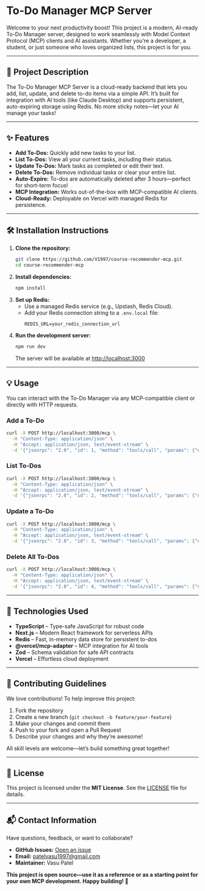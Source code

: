 # To-Do Manager MCP Server

 
Welcome to your next productivity boost! This project is a modern, AI-ready To-Do Manager server, designed to work seamlessly with Model Context Protocol (MCP) clients and AI assistants. Whether you're a developer, a student, or just someone who loves organized lists, this project is for you.

---

## 🚀 Project Description

The To-Do Manager MCP Server is a cloud-ready backend that lets you add, list, update, and delete to-do items via a simple API. It’s built for integration with AI tools (like Claude Desktop) and supports persistent, auto-expiring storage using Redis. No more sticky notes—let your AI manage your tasks!

---

## ✨ Features

- **Add To-Dos:** Quickly add new tasks to your list.
- **List To-Dos:** View all your current tasks, including their status.
- **Update To-Dos:** Mark tasks as completed or edit their text.
- **Delete To-Dos:** Remove individual tasks or clear your entire list.
- **Auto-Expire:** To-dos are automatically deleted after 3 hours—perfect for short-term focus!
- **MCP Integration:** Works out-of-the-box with MCP-compatible AI clients.
- **Cloud-Ready:** Deployable on Vercel with managed Redis for persistence.

---

## 🛠️ Installation Instructions

1. **Clone the repository:**
   ```sh
   git clone https://github.com/V1997/course-recommender-mcp.git
   cd course-recommender-mcp
   ```
2. **Install dependencies:**
   ```sh
   npm install
   ```
3. **Set up Redis:**
   - Use a managed Redis service (e.g., Upstash, Redis Cloud).
   - Add your Redis connection string to a `.env.local` file:
     ```env
     REDIS_URL=your_redis_connection_url
     ```
4. **Run the development server:**
   ```sh
   npm run dev
   ```
   The server will be available at [http://localhost:3000](http://localhost:3000)

---

## 💡 Usage

You can interact with the To-Do Manager via any MCP-compatible client or directly with HTTP requests.

### **Add a To-Do**
```bash
curl -X POST http://localhost:3000/mcp \
  -H "Content-Type: application/json" \
  -H "Accept: application/json, text/event-stream" \
  -d '{"jsonrpc": "2.0", "id": 1, "method": "tools/call", "params": {"name": "To-Do Manager", "arguments": {"action": "add", "text": "Buy groceries"}}}'
```

### **List To-Dos**
```bash
curl -X POST http://localhost:3000/mcp \
  -H "Content-Type: application/json" \
  -H "Accept: application/json, text/event-stream" \
  -d '{"jsonrpc": "2.0", "id": 2, "method": "tools/call", "params": {"name": "To-Do Manager", "arguments": {"action": "list"}}}'
```

### **Update a To-Do**
```bash
curl -X POST http://localhost:3000/mcp \
  -H "Content-Type: application/json" \
  -H "Accept: application/json, text/event-stream" \
  -d '{"jsonrpc": "2.0", "id": 3, "method": "tools/call", "params": {"name": "To-Do Manager", "arguments": {"action": "update", "todoId": "YOUR_TODO_ID", "completed": true}}}'
```

### **Delete All To-Dos**
```bash
curl -X POST http://localhost:3000/mcp \
  -H "Content-Type: application/json" \
  -H "Accept: application/json, text/event-stream" \
  -d '{"jsonrpc": "2.0", "id": 4, "method": "tools/call", "params": {"name": "To-Do Manager", "arguments": {"action": "delete"}}}'
```

---

## 🧰 Technologies Used

- **TypeScript** – Type-safe JavaScript for robust code
- **Next.js** – Modern React framework for serverless APIs
- **Redis** – Fast, in-memory data store for persistent to-dos
- **@vercel/mcp-adapter** – MCP integration for AI tools
- **Zod** – Schema validation for safe API contracts
- **Vercel** – Effortless cloud deployment

---

## 🤝 Contributing Guidelines

We love contributions! To help improve this project:
1. Fork the repository
2. Create a new branch (`git checkout -b feature/your-feature`)
3. Make your changes and commit them
4. Push to your fork and open a Pull Request
5. Describe your changes and why they’re awesome!

All skill levels are welcome—let’s build something great together!

---

## 📄 License

This project is licensed under the **MIT License**. See the [LICENSE](LICENSE) file for details.

---

## 📬 Contact Information

Have questions, feedback, or want to collaborate?
- **GitHub Issues:** [Open an issue](https://github.com/V1997/course-recommender-mcp/issues)
- **Email:** patelvasu1997@gmail.com
- **Maintainer:** Vasu Patel

**This project is open source—use it as a reference or as a starting point for your own MCP development. Happy building! 🚀**
